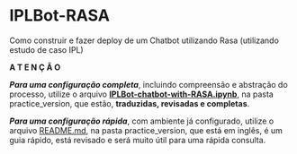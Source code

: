 # IPLBot-RASA
Como construir e fazer deploy de um Chatbot utilizando Rasa (utilizando estudo de caso IPL)

**A T E N Ç Ã O**

***Para uma configuração completa***, incluindo compreensão e abstração do processo, utilize o arquivo **[IPLBot-chatbot-with-RASA.ipynb](practice_version/IPLBot-chatbot-with-RASA.ipynb)**, na pasta practice_version, que estão, **traduzidas, revisadas e completas**.

***Para uma configuração rápida***, com ambiente já configurado, utilize o arquivo [README.md](./practice_version/README.md), na pasta practice_version, que está em inglês, é um guia rápido, está revisado e será muito útil para uma rápida consulta.
